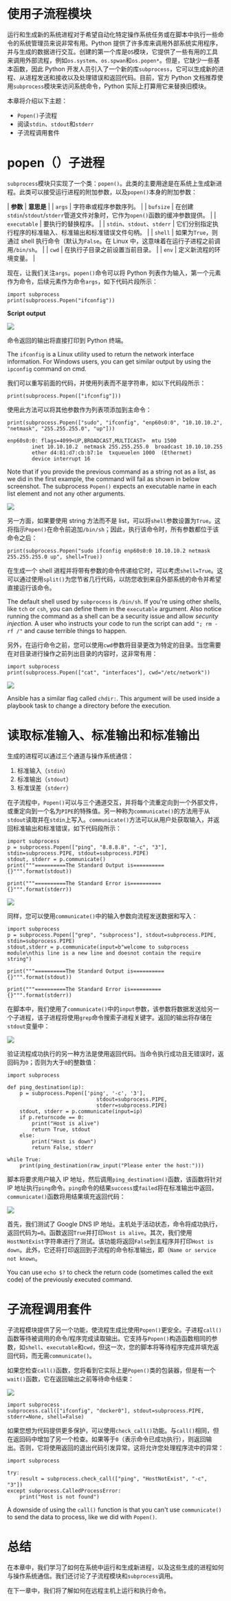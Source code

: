 # 使用子流程模块

运行和生成新的系统进程对于希望自动化特定操作系统任务或在脚本中执行一些命令的系统管理员来说非常有用。Python 提供了许多库来调用外部系统实用程序，并与生成的数据进行交互。创建的第一个库是`OS`模块，它提供了一些有用的工具来调用外部流程，例如`os.system`、`os.spwan`和`os.popen*`。但是，它缺少一些基本函数，因此 Python 开发人员引入了一个新的库`subprocess`，它可以生成新的进程、从进程发送和接收以及处理错误和返回代码。目前，官方 Python 文档推荐使用`subprocess`模块来访问系统命令，Python 实际上打算用它来替换旧模块。

本章将介绍以下主题：

*   `Popen()`子流程
*   阅读`stdin`、`stdout`和`stderr`
*   子流程调用套件

# popen（）子进程

`subprocess`模块只实现了一个类：`popen()`。此类的主要用途是在系统上生成新进程。此类可以接受运行进程的附加参数，以及`popen()`本身的附加参数：

| **参数** | **意思是** |
| `args` | 字符串或程序参数序列。 |
| `bufsize` | 在创建`stdin`/`stdout`/`stderr`管道文件对象时，它作为`open()`函数的缓冲参数提供。 |
| `executable` | 要执行的替换程序。 |
| `stdin`、`stdout`、`stderr` | 它们分别指定执行程序的标准输入、标准输出和标准错误文件句柄。 |
| `shell` | 如果为`True`，则通过 shell 执行命令（默认为`False`。在 Linux 中，这意味着在运行子进程之前调用`/bin/sh`。 |
| `cwd` | 在执行子目录之前设置当前目录。 |
| `env` | 定义新流程的环境变量。 |

现在，让我们关注`args`。`popen()`命令可以将 Python 列表作为输入，第一个元素作为命令，后续元素作为命令`args`，如下代码片段所示：

```
import subprocess
print(subprocess.Popen("ifconfig"))
```

**Script output**

![](../images/00147.jpeg)

命令返回的输出将直接打印到 Python 终端。

The `ifconfig` is a Linux utility used to return the network interface information. For Windows users, you can get similar output by using the `ipconfig` command on cmd.

我们可以重写前面的代码，并使用列表而不是字符串，如以下代码段所示：

```
print(subprocess.Popen(["ifconfig"]))
```

使用此方法可以将其他参数作为列表项添加到主命令：

```
print(subprocess.Popen(["sudo", "ifconfig", "enp60s0:0", "10.10.10.2", "netmask", "255.255.255.0", "up"]))

enp60s0:0: flags=4099<UP,BROADCAST,MULTICAST>  mtu 1500
        inet 10.10.10.2  netmask 255.255.255.0  broadcast 10.10.10.255
        ether d4:81:d7:cb:b7:1e  txqueuelen 1000  (Ethernet)
        device interrupt 16  
```

Note that if you provide the previous command as a string not as a list, as we did in the first example, the command will fail as shown in below screenshot. The subprocess `Popen()` expects an executable name in each list element and not any other arguments.

![](../images/00148.jpeg)

另一方面，如果要使用 string 方法而不是 list，可以将`shell`参数设置为`True`。这将指示`Popen()`在命令前追加`/bin/sh`；因此，执行该命令时，所有参数都位于该命令之后：

```
print(subprocess.Popen("sudo ifconfig enp60s0:0 10.10.10.2 netmask 255.255.255.0 up", shell=True))

```

在生成一个 shell 进程并将带有参数的命令传递给它时，可以考虑`shell=True`。这可以通过使用`split()`为您节省几行代码，以防您收到来自外部系统的命令并希望直接运行该命令。

The default shell used by `subprocess` is `/bin/sh`. If you're using other shells, like `tch` or `csh`, you can define them in the `executable` argument. Also notice running the command as a shell can be a security issue and allow *security injection.* A user who instructs your code to run the script can add `"; rm -rf /"` and cause terrible things to happen.

另外，在运行命令之前，您可以使用`cwd`参数将目录更改为特定的目录。当您需要在对目录进行操作之前列出目录的内容时，这非常有用：

```
import subprocess
print(subprocess.Popen(["cat", "interfaces"], cwd="/etc/network"))

```

![](../images/00149.jpeg)

Ansible has a similar flag called `chdir:`. This argument will be used inside a playbook task to change a directory before the execution.

# 读取标准输入、标准输出和标准输出

生成的进程可以通过三个通道与操作系统通信：

1.  标准输入（`stdin`）
2.  标准输出（`stdout`）
3.  标准误差（`stderr`）

在子流程中，`Popen()`可以与三个通道交互，并将每个流重定向到一个外部文件，或重定向到一个名为`PIPE`的特殊值。另一种称为`communicate()`的方法用于从`stdout`读取并在`stdin`上写入。`communicate()`方法可以从用户处获取输入，并返回标准输出和标准错误，如下代码段所示：

```
import subprocess
p = subprocess.Popen(["ping", "8.8.8.8", "-c", "3"], stdin=subprocess.PIPE, stdout=subprocess.PIPE)
stdout, stderr = p.communicate()
print("""==========The Standard Output is========== 
{}""".format(stdout))

print("""==========The Standard Error is========== 
{}""".format(stderr))
```

![](../images/00150.jpeg)

同样，您可以使用`communicate()`中的输入参数向流程发送数据和写入：

```
import subprocess
p = subprocess.Popen(["grep", "subprocess"], stdout=subprocess.PIPE, stdin=subprocess.PIPE)
stdout,stderr = p.communicate(input=b"welcome to subprocess module\nthis line is a new line and doesnot contain the require string")

print("""==========The Standard Output is========== 
{}""".format(stdout))

print("""==========The Standard Error is========== 
{}""".format(stderr))
```

在脚本中，我们使用了`communicate()`中的`input`参数，该参数将数据发送给另一个子进程，该子进程将使用`grep`命令搜索子进程关键字。返回的输出将存储在`stdout`变量中：

![](../images/00151.jpeg)

验证流程成功执行的另一种方法是使用返回代码。当命令执行成功且无错误时，返回码为`0`；否则为大于`0`的整数值：

```
import subprocess

def ping_destination(ip):
    p = subprocess.Popen(['ping', '-c', '3'],
                             stdout=subprocess.PIPE,
                             stderr=subprocess.PIPE)
    stdout, stderr = p.communicate(input=ip)
    if p.returncode == 0:
        print("Host is alive")
        return True, stdout
    else:
        print("Host is down")
        return False, stderr

while True:
    print(ping_destination(raw_input("Please enter the host:")))

```

脚本将要求用户输入 IP 地址，然后调用`ping_destination()`函数，该函数将针对 IP 地址执行`ping`命令。`ping`命令的结果`success`或`failed`将在标准输出中返回，`communicate()`函数将用结果填充返回代码：

![](../images/00152.jpeg)

首先，我们测试了 Google DNS IP 地址。主机处于活动状态，命令将成功执行，返回代码为`=0`。函数返回`True`并打印`Host is alive`。其次，我们使用`HostNotExist`字符串进行了测试。该功能将返回`False`到主程序并打印`Host is down`。此外，它还将打印返回到子流程的命令标准输出，即（`Name or service not known`。

You can use `echo $?` to check the return code (sometimes called the exit code) of the previously executed command.

# 子流程调用套件

子流程模块提供了另一个功能，使流程生成比使用`Popen()`更安全。子进程`call()`函数等待被调用的命令/程序完成读取输出。它支持与`Popen()`构造函数相同的参数，如`shell`、`executable`和`cwd`，但这一次，您的脚本将等待程序完成并填充返回代码，而无需`communicate()`。

如果您检查`call()`函数，您将看到它实际上是`Popen()`类的包装器，但是有一个`wait()`函数，它在返回输出之前等待命令结束：

![](../images/00153.jpeg)

```
import subprocess
subprocess.call(["ifconfig", "docker0"], stdout=subprocess.PIPE, stderr=None, shell=False)

```

如果您想为代码提供更多保护，可以使用`check_call()`功能。与`call()`相同，但在返回码中增加了另一个检查。如果等于`0`（表示命令已成功执行），则返回输出。否则，它将使用返回的退出代码引发异常。这将允许您处理程序流中的异常：

```
import subprocess

try:
    result = subprocess.check_call(["ping", "HostNotExist", "-c", "3"])
except subprocess.CalledProcessError:
    print("Host is not found")

```

A downside of using the `call()` function is that you can't use `communicate()` to send the data to process, like we did with `Popen()`.

# 总结

在本章中，我们学习了如何在系统中运行和生成新进程，以及这些生成的进程如何与操作系统通信。我们还讨论了子流程模块和`subprocess`调用。

在下一章中，我们将了解如何在远程主机上运行和执行命令。